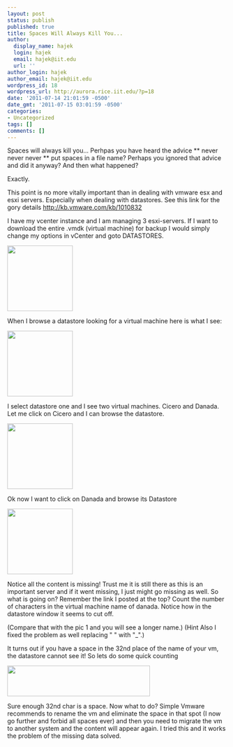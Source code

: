 ```yaml
---
layout: post
status: publish
published: true
title: Spaces Will Always Kill You...
author:
  display_name: hajek
  login: hajek
  email: hajek@iit.edu
  url: ''
author_login: hajek
author_email: hajek@iit.edu
wordpress_id: 18
wordpress_url: http://aurora.rice.iit.edu/?p=18
date: '2011-07-14 21:01:59 -0500'
date_gmt: '2011-07-15 03:01:59 -0500'
categories:
- Uncategorized
tags: []
comments: []
---
```

Spaces will always kill you...
Perhpas you have heard the advice ** never never never ** put spaces in a file name? Perhaps you ignored that advice and did it anyway? And then what happened?

Exactly.

This point is no more vitally important than in dealing with vmware esx and esxi servers. Especially when dealing with datastores. See this link for the gory details <a href="http://kb.vmware.com/kb/1010832" target="_blank">http://kb.vmware.com/kb/1010832</a>

I have my vcenter instance and I am managing 3 esxi-servers.
If I want to download the entire .vmdk (virtual machine) for backup I would simply change my options in vCenter and goto DATASTORES.

<a href="https://forge.sat.iit.edu/assets/2011/07/pic4.png"><img class="alignnone size-thumbnail wp-image-22" title="pic4" src="https://forge.sat.iit.edu/assets/2011/07/pic4-150x150.png" alt="" width="150" height="150" /></a>

When I browse a datastore looking for a virtual machine here is what I see:

<a href="https://forge.sat.iit.edu/assets/2011/07/pic21.png"><img class="alignnone size-thumbnail wp-image-20" title="pic2" src="https://forge.sat.iit.edu/assets/2011/07/pic21-150x150.png" alt="" width="150" height="150" /></a>

I select datastore one and I see two virtual machines. Cicero and Danada. Let me click on Cicero and I can browse the datastore.

<a href="https://forge.sat.iit.edu/assets/2011/07/pic5.png"><img class="alignnone size-thumbnail wp-image-23" title="pic5" src="https://forge.sat.iit.edu/assets/2011/07/pic5-150x150.png" alt="" width="150" height="150" /></a>

Ok now I want to click on Danada and browse its Datastore

<a href="https://forge.sat.iit.edu/assets/2011/07/picture3.png"><img class="alignnone size-thumbnail wp-image-21" title="picture3" src="https://forge.sat.iit.edu/assets/2011/07/picture3-150x150.png" alt="" width="150" height="150" /></a>

Notice all the content is missing! Trust me it is still there as this is an important server and if it went missing, I just might go missing as well. So what is going on? Remember the link I posted at the top? Count the number of characters in the virtual machine name of danada. Notice how in the datastore window it seems to cut off. 

(Compare that with the pic 1 and you will see a longer name.) (Hint Also I fixed the problem as well replacing " " with "_".)

It turns out if you have a space in the 32nd place of the name of your vm, the datastore cannot see it!  So lets do some quick counting

<a href="https://forge.sat.iit.edu/assets/2011/07/32space1.png"><img class="alignnone size-full wp-image-36" title="32space" src="https://forge.sat.iit.edu/assets/2011/07/32space1.png" alt="" width="327" height="70" /></a>

Sure enough 32nd char is a space. Now what to do? Simple Vmware recommends to rename the vm and eliminate the space in that spot (I now go further and forbid all spaces ever) and then you need to
migrate the vm to another system and the content will appear again. I tried this and it works the problem of the missing data solved.
